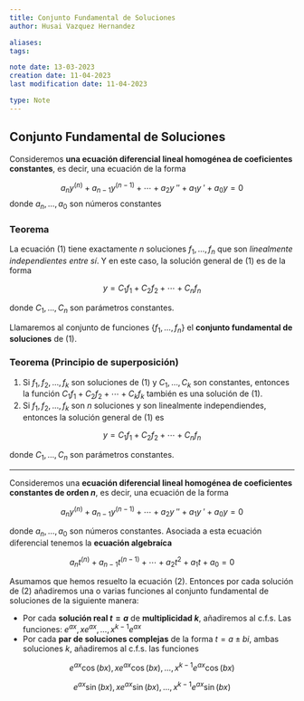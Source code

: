 ```yaml
---
title: Conjunto Fundamental de Soluciones
author: Husai Vazquez Hernandez

aliases:
tags:

note date: 13-03-2023
creation date: 11-04-2023
last modification date: 11-04-2023

type: Note
---
```

## Conjunto Fundamental de Soluciones

Consideremos **una ecuación diferencial lineal homogénea de coeficientes constantes**, es decir, una ecuación de la forma

$$a_ny^{(n)} + a_{n-1}y^{(n-1)} +\cdots+ a_{2}y\: '' + a_{1}y\: ' + a_0y = 0 \tag{1}$$
donde $a_n,\dots, a_0$ son números constantes

### Teorema

La ecuación $(1)$ tiene exactamente $n$ soluciones $f_1,\dots,f_n$ que son _linealmente independientes entre sí_. Y en este caso, la solución general de $(1)$ es de la forma

$$y = C_1f_1 + C_2f_2 +\cdots + C_nf_n \tag{2}$$

donde $C_1, \dots, C_n$ son parámetros constantes.

Llamaremos al conjunto de funciones $\{f_1,\dots, f_n \}$ el **conjunto fundamental de soluciones** de $(1)$.

### Teorema (Principio de superposición)

1. Si $f_1, f_2,\dots, f_k$ son soluciones de $(1)$ y $C_1,\dots, C_k$ son constantes, entonces la función $C_1f_1 + C_2f_2 +\cdots + C_kf_k$ también es una solución de $(1)$.
2. Si $f_1, f_2,\dots, f_k$ son $n$ soluciones y son linealmente independiendes, entonces la solución general de $(1)$ es

$$y = C_1f_1 + C_2f_2 +\cdots + C_nf_n$$

donde $C_1, \dots, C_n$ son parámetros constantes.

---
Consideremos una **ecuación diferencial lineal homogénea de coeficientes constantes de orden $n$**, es decir, una ecuación de la forma

$$a_ny^{(n)} + a_{n-1}y^{(n-1)} +\cdots+ a_{2}y\: '' + a_{1}y\: ' + a_0y = 0 \tag{1}$$

donde $a_n,\dots, a_0$ son números constantes. Asociada a esta ecuación diferencial tenemos la **ecuación algebraíca**

$$a_nt^{(n)} + a_{n-1}t^{(n-1)} +\cdots+ a_{2}t^2 + a_{1}t + a_0 = 0 \tag{2}$$

Asumamos que hemos resuelto la ecuación $(2)$. Entonces por cada solución de $(2)$ añadiremos una o varias funciones al conjunto fundamental de soluciones de la siguiente manera:

- Por cada **solución real $t=a$** de **multiplicidad $k$**, añadiremos al c.f.s. Las funciones: $e^{ax}, xe^{ax}, \dots, x^{k-1}e^{ax}$
- Por cada **par de soluciones complejas** de la forma $t = a \pm bi$, ambas soluciones $k$, añadiremos al c.f.s. las funciones

$$e^{ax}\cos(bx), xe^{ax}\cos(bx), \dots, x^{k-1}e^{ax}\cos(bx)$$

$$e^{ax}\sin(bx), xe^{ax}\sin(bx), \dots, x^{k-1}e^{ax}\sin(bx)$$
